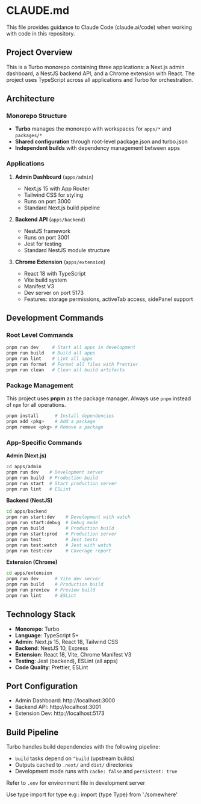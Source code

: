 # CLAUDE.md

This file provides guidance to Claude Code (claude.ai/code) when working with code in this repository.

## Project Overview

This is a Turbo monorepo containing three applications: a Next.js admin dashboard, a NestJS backend API, and a Chrome extension with React. The project uses TypeScript across all applications and Turbo for orchestration.

## Architecture

### Monorepo Structure

- **Turbo** manages the monorepo with workspaces for `apps/*` and `packages/*`
- **Shared configuration** through root-level package.json and turbo.json
- **Independent builds** with dependency management between apps

### Applications

1. **Admin Dashboard** (`apps/admin`)
   - Next.js 15 with App Router
   - Tailwind CSS for styling
   - Runs on port 3000
   - Standard Next.js build pipeline

2. **Backend API** (`apps/backend`)
   - NestJS framework
   - Runs on port 3001
   - Jest for testing
   - Standard NestJS module structure

3. **Chrome Extension** (`apps/extension`)
   - React 18 with TypeScript
   - Vite build system
   - Manifest V3
   - Dev server on port 5173
   - Features: storage permissions, activeTab access, sidePanel support

## Development Commands

### Root Level Commands

```bash
pnpm run dev     # Start all apps in development
pnpm run build   # Build all apps
pnpm run lint    # Lint all apps
pnpm run format  # Format all files with Prettier
pnpm run clean   # Clean all build artifacts
```

### Package Management

This project uses **pnpm** as the package manager. Always use `pnpm` instead of `npm` for all operations.

```bash
pnpm install      # Install dependencies
pnpm add <pkg>    # Add a package
pnpm remove <pkg> # Remove a package
```

### App-Specific Commands

**Admin (Next.js)**

```bash
cd apps/admin
pnpm run dev    # Development server
pnpm run build  # Production build
pnpm run start  # Start production server
pnpm run lint   # ESLint
```

**Backend (NestJS)**

```bash
cd apps/backend
pnpm run start:dev    # Development with watch
pnpm run start:debug  # Debug mode
pnpm run build        # Production build
pnpm run start:prod   # Production server
pnpm run test         # Jest tests
pnpm run test:watch   # Jest with watch
pnpm run test:cov     # Coverage report
```

**Extension (Chrome)**

```bash
cd apps/extension
pnpm run dev      # Vite dev server
pnpm run build    # Production build
pnpm run preview  # Preview build
pnpm run lint     # ESLint
```

## Technology Stack

- **Monorepo**: Turbo
- **Language**: TypeScript 5+
- **Admin**: Next.js 15, React 18, Tailwind CSS
- **Backend**: NestJS 10, Express
- **Extension**: React 18, Vite, Chrome Manifest V3
- **Testing**: Jest (backend), ESLint (all apps)
- **Code Quality**: Prettier, ESLint

## Port Configuration

- Admin Dashboard: http://localhost:3000
- Backend API: http://localhost:3001
- Extension Dev: http://localhost:5173

## Build Pipeline

Turbo handles build dependencies with the following pipeline:

- `build` tasks depend on `^build` (upstream builds)
- Outputs cached to `.next/` and `dist/` directories
- Development mode runs with `cache: false` and `persistent: true`

Refer to `.env` for environment file in development server

Use type import for type e.g :
import {type Type} from './somewhere'
